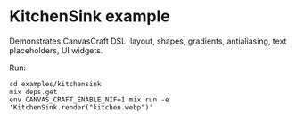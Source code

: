 # KitchenSink example

Demonstrates CanvasCraft DSL: layout, shapes, gradients, antialiasing, text placeholders, UI widgets.

Run:

```
cd examples/kitchensink
mix deps.get
env CANVAS_CRAFT_ENABLE_NIF=1 mix run -e 'KitchenSink.render("kitchen.webp")'
```
